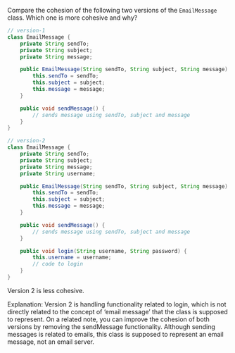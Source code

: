 <panel header="{{ icon_Q_A }} Which class is more cohesive?">

Compare the cohesion of the following two versions of the `EmailMessage` class. Which one is more cohesive and why?

```java
// version-1
class EmailMessage {
    private String sendTo;
    private String subject;
    private String message;

    public EmailMessage(String sendTo, String subject, String message) {
        this.sendTo = sendTo;
        this.subject = subject;
        this.message = message;
    }

    public void sendMessage() {
        // sends message using sendTo, subject and message
    }
}

// version-2
class EmailMessage {
    private String sendTo;
    private String subject;
    private String message;
    private String username;

    public EmailMessage(String sendTo, String subject, String message) {
        this.sendTo = sendTo;
        this.subject = subject;
        this.message = message;
    }

    public void sendMessage() {
        // sends message using sendTo, subject and message
    }

    public void login(String username, String password) {
        this.username = username;
        // code to login
    }
}
```

<panel type="seamless" header="{{ icon_A }} Answer" minimized>

Version 2 is less cohesive.

Explanation: Version 2 is handling functionality related to login, which is not directly related to the concept of ‘email message’ that the class is supposed to represent. On a related note, you can improve the cohesion of both versions by removing the sendMessage functionality. Although sending messages is related to emails, this class is supposed to represent an email message, not an email server.

</panel>
</panel>
